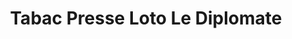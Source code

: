 ---
title: "Tabac Presse Loto Le Diplomate"
url: /beziers/tabac-presse-loto-le-diplomate/
shop: Zeitungen
---